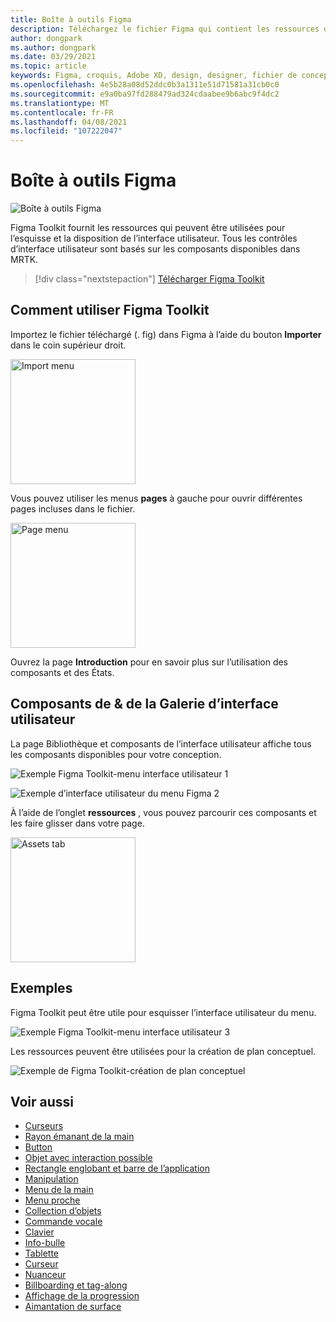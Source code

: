 ```yaml
---
title: Boîte à outils Figma
description: Téléchargez le fichier Figma qui contient les ressources des blocs de construction d’interface utilisateur courants.
author: dongpark
ms.author: dongpark
ms.date: 03/29/2021
ms.topic: article
keywords: Figma, croquis, Adobe XD, design, designer, fichier de conception, conception d’expérience utilisateur, HoloLens, MRTK, boîte à outils de réalité mixte
ms.openlocfilehash: 4e5b28a08d52ddc0b3a1311e51d71581a31cb0c0
ms.sourcegitcommit: e9a0ba97fd288479ad324cdaabee9b6abc9f4dc2
ms.translationtype: MT
ms.contentlocale: fr-FR
ms.lasthandoff: 04/08/2021
ms.locfileid: "107222047"
---
```

# <a name="figma-toolkit"></a>Boîte à outils Figma

![Boîte à outils Figma](images/UX_Tools_FigmaToolkit_Hero.png)<br>

Figma Toolkit fournit les ressources qui peuvent être utilisées pour l’esquisse et la disposition de l’interface utilisateur. Tous les contrôles d’interface utilisateur sont basés sur les composants disponibles dans MRTK. 

> [!div class="nextstepaction"]
> [Télécharger Figma Toolkit](https://1drv.ms/u/s!ArqCGDZ4bpk7gRIA9QbpoQ5ln90B?e=qgc6YX)

## <a name="how-to-use-figma-toolkit"></a>Comment utiliser Figma Toolkit
Importez le fichier téléchargé (. fig) dans Figma à l’aide du bouton **Importer** dans le coin supérieur droit.

<img src="images/UX_FigmaToolkit_Import.png" width="200px" alt="Import menu"><br>

Vous pouvez utiliser les menus **pages** à gauche pour ouvrir différentes pages incluses dans le fichier.

<img src="images/UX_FigmaToolkit_PageMenu.png" width="200px" alt="Page menu"><br>

Ouvrez la page **Introduction** pour en savoir plus sur l’utilisation des composants et des États.

## <a name="ui-gallery--components"></a>Composants de & de la Galerie d’interface utilisateur
La page Bibliothèque et composants de l’interface utilisateur affiche tous les composants disponibles pour votre conception.

![Exemple Figma Toolkit-menu interface utilisateur 1](images/UX_FigmaToolkit_Components_Menu1.png)<br>

![Exemple d’interface utilisateur du menu Figma 2](images/UX_FigmaToolkit_Components_Menu2.png)<br>

À l’aide de l’onglet **ressources** , vous pouvez parcourir ces composants et les faire glisser dans votre page.

<img src="images/UX_FigmaToolkit_Components_Menu3.png" width="200px" alt="Assets tab"><br>


## <a name="examples"></a>Exemples

Figma Toolkit peut être utile pour esquisser l’interface utilisateur du menu. 

![Exemple Figma Toolkit-menu interface utilisateur 3](images/UX_FigmaToolkit_Examples_Menu.png)<br>


Les ressources peuvent être utilisées pour la création de plan conceptuel.

![Exemple de Figma Toolkit-création de plan conceptuel](images/UX_FigmaToolkit_Examples_Storyboarding.png)<br>


## <a name="see-also"></a>Voir aussi

* [Curseurs](cursors.md)
* [Rayon émanant de la main](point-and-commit.md)
* [Button](button.md)
* [Objet avec interaction possible](interactable-object.md)
* [Rectangle englobant et barre de l’application](app-bar-and-bounding-box.md)
* [Manipulation](direct-manipulation.md)
* [Menu de la main](hand-menu.md)
* [Menu proche](near-menu.md)
* [Collection d’objets](object-collection.md)
* [Commande vocale](voice-input.md)
* [Clavier](keyboard.md)
* [Info-bulle](tooltip.md)
* [Tablette](slate.md)
* [Curseur](slider.md)
* [Nuanceur](shader.md)
* [Billboarding et tag-along](billboarding-and-tag-along.md)
* [Affichage de la progression](progress.md)
* [Aimantation de surface](surface-magnetism.md)
